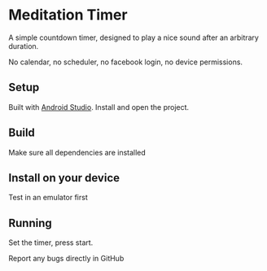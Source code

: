# Meditation Timer

A simple countdown timer, designed to play a nice sound after an arbitrary duration.

No calendar, no scheduler, no facebook login, no device permissions.

## Setup
Built with [Android Studio](http://developer.android.com/sdk/installing/studio.html). Install and open the project.

## Build
Make sure all dependencies are installed

## Install on your device
Test in an emulator first

## Running

Set the timer, press start.

Report any bugs directly in GitHub